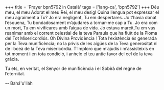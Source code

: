 +++
title = 'Prayer bpn5792 in Català'
tags = ['lang-ca', 'bpn5792']
+++
Déu meu, el meu Adorat el meu Rei, el meu desig! Quina llengua pot expressar el meu agraïment a Tu? Jo era negligent, Tu em despertares. Jo t’havia donat l’esquena, Tu bondadosament  m’ajudares a tornar-me cap a Tu. Jo era com un mort, Tu em vivificares amb l’aigua de vida. Jo estava marcit,Tu em vas reanimar amb el corrent celestial de la teva Paraula que ha fluït  de la Ploma del Tot Misericordiós.
Oh Divina Providència ! Tota l’existència és generada per la Teva munificència; no la privis de les aigües de la Teva generositat ni de l’oceà de la Teva misericòrdia. T’imploro que m’ajudis i m’assisteixis en tot moment i en tota condició, i anhelo el teu antic favor del cel de la teva gràcia.

Tu ets, en veritat, el Senyor de munificència i el Sobirà del regne de l’eternitat.

-- Bahá'u'lláh
